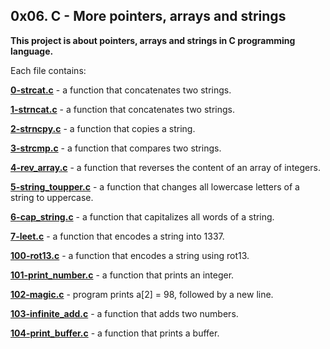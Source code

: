 ## 0x06. C - More pointers, arrays and strings

**This project is about pointers, arrays and strings in C programming language.**

Each file contains:

**[0-strcat.c](https://github.com/Mardie328/alx-low_level_programming/tree/main/0x06-pointers_arrays_strings/0-strcat.c)** - a function that concatenates two strings.

**[1-strncat.c](https://github.com/Mardie328/alx-low_level_programming/tree/main/0x06-pointers_arrays_strings/1-strncat.c)** - a function that concatenates two strings.

**[2-strncpy.c](https://github.com/Mardie328/alx-low_level_programming/tree/main/0x06-pointers_arrays_strings/2-strncpy.c)** - a function that copies a string.

**[3-strcmp.c](https://github.com/Mardie328/alx-low_level_programming/tree/main/0x06-pointers_arrays_strings/3-strcmp.c)** - a function that compares two strings.

**[4-rev_array.c](https://github.com/Mardie328/alx-low_level_programming/tree/main/0x06-pointers_arrays_strings/4-rev_array.c)** - a function that reverses the content of an array of integers.

**[5-string_toupper.c](https://github.com/Mardie328/alx-low_level_programming/tree/main/0x06-pointers_arrays_strings/5-string_toupper.c)** - a function that changes all lowercase letters of a string to uppercase.

**[6-cap_string.c](https://github.com/Mardie328/alx-low_level_programming/tree/main/0x06-pointers_arrays_strings/6-cap_string.c)** - a function that capitalizes all words of a string.

**[7-leet.c](https://github.com/Mardie328/alx-low_level_programming/tree/main/0x06-pointers_arrays_strings/7-leet.c)** - a function that encodes a string into 1337.

**[100-rot13.c](https://github.com/Mardie328/alx-low_level_programming/tree/main/0x06-pointers_arrays_strings/100-rot13.c)** - a function that encodes a string using rot13.

**[101-print_number.c](https://github.com/Mardie328/alx-low_level_programming/tree/main/0x06-pointers_arrays_strings/101-print_number.c)** - a function that prints an integer.

**[102-magic.c](https://github.com/Mardie328/alx-low_level_programming/tree/main/0x06-pointers_arrays_strings/102-magic.c)** - program prints a[2] = 98, followed by a new line.

**[103-infinite_add.c](https://github.com/Mardie328/alx-low_level_programming/tree/main/0x06-pointers_arrays_strings/103-infinite_add.c)** - a function that adds two numbers.

**[104-print_buffer.c](https://github.com/Mardie328/alx-low_level_programming/tree/main/0x06-pointers_arrays_strings/104-print_buffer.c)** - a function that prints a buffer.
